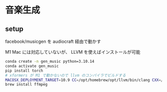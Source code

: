 # 音楽生成

## setup

facebook/musicgen を audiocraft 経由で動かす

M1 Mac には対応していないが、 LLVM を使えばインストールが可能

```sh
conda create -n gen_music python=3.10.14
conda activate gen_music
pip install torch
# xformers が M1 で動かないので llvm のコンパイラでビルドする
MACOSX_DEPLOYMENT_TARGET=10.9 CC=/opt/homebrew/opt/llvm/bin/clang CXX=/opt/homebrew/opt/llvm/bin/clang++ pip install git+https://github.com/facebookresearch/audiocraft.git
brew install ffmpeg
```
